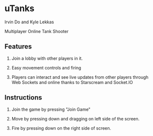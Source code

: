 # uTanks
Irvin Do and Kyle Lekkas

Multiplayer Online Tank Shooter

## Features

1. Join a lobby with other players in it.

2. Easy movement controls and firing

3. Players can interact and see live updates from other players through Web Sockets and online thanks to Starscream and Socket.IO

## Instructions
1. Join the game by pressing "Join Game"

2. Move by pressing down and dragging on left side of the screen. 

3. Fire by pressing down on the right side of screen.
